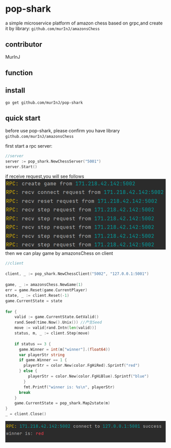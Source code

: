 # pop-shark
a simple microservice platform of amazon chess based on grpc,and create it by library: `github.com/murInJ/amazonsChess`

## contributor
MurInJ

## function

## install
```shell
go get github.com/murInJ/pop-shark
```
## quick start
before use pop-shark, please confirm you have library `github.com/murInJ/amazonsChess`

first start a rpc server:
```go
//server
server := pop_shark.NewChessServer("5001")
server.Start()
```
if receive request,you will see follows
![](./preview_server.png)
then we can play game by amazonsChess on client

```go
//client

client, _ := pop_shark.NewChessClient("5002", "127.0.0.1:5001")

game, _ := amazonsChess.NewGame(1)
err = game.Reset(game.CurrentPlayer)
state, _ := client.Reset(-1)
game.CurrentState = state

for {
    valid := game.CurrentState.GetValid()
    rand.Seed(time.Now().Unix()) //产生Seed
    move := valid[rand.Intn(len(valid))]
    status, m, _ := client.Step(move)

    if status == 3 {
      game.Winner = int(m["winner"].(float64))
	  var playerStr string
	  if game.Winner == 1 {
        playerStr = color.New(color.FgHiRed).Sprintf("red")
	  } else {
		  playerStr = color.New(color.FgHiBlue).Sprintf("blue")
        }
		fmt.Printf("winner is: %s\n", playerStr)
	  break
    }
    game.CurrentState = pop_shark.Map2state(m)
}
_ = client.Close()
```
![](./preview_client.png)